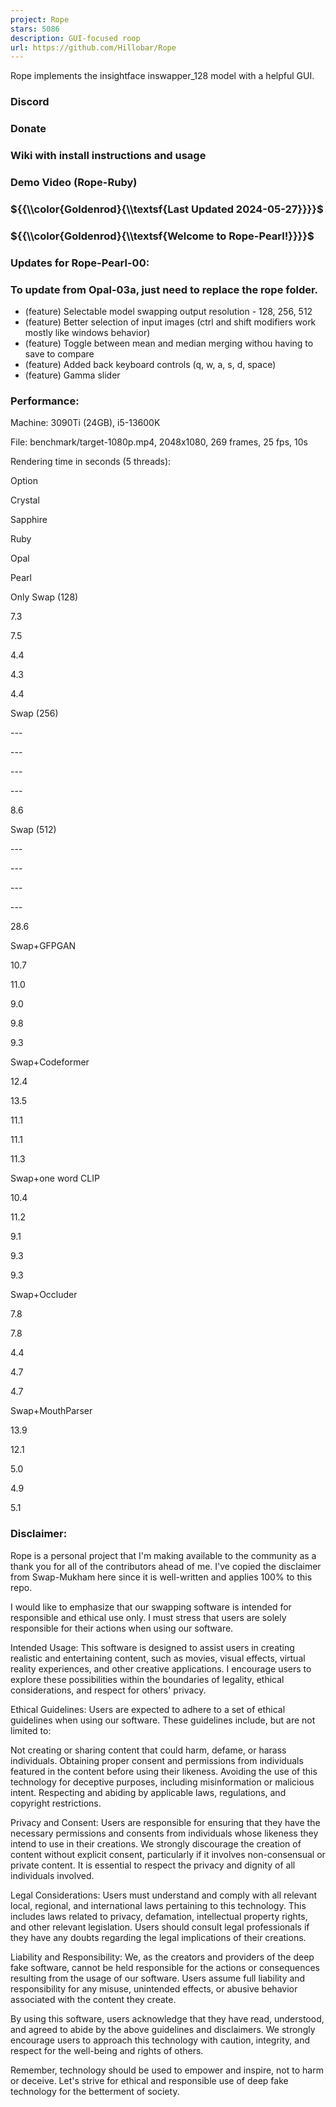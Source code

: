 ```yaml
---
project: Rope
stars: 5086
description: GUI-focused roop
url: https://github.com/Hillobar/Rope
---
```


Rope implements the insightface inswapper\_128 model with a helpful GUI.

### Discord

### Donate

### Wiki with install instructions and usage

### Demo Video (Rope-Ruby)

### ${{\\color{Goldenrod}{\\textsf{Last Updated 2024-05-27}}}}$

### ${{\\color{Goldenrod}{\\textsf{Welcome to Rope-Pearl!}}}}$

### Updates for Rope-Pearl-00:

### To update from Opal-03a, just need to replace the rope folder.

-   (feature) Selectable model swapping output resolution - 128, 256, 512
-   (feature) Better selection of input images (ctrl and shift modifiers work mostly like windows behavior)
-   (feature) Toggle between mean and median merging withou having to save to compare
-   (feature) Added back keyboard controls (q, w, a, s, d, space)
-   (feature) Gamma slider

### Performance:

Machine: 3090Ti (24GB), i5-13600K

File: benchmark/target-1080p.mp4, 2048x1080, 269 frames, 25 fps, 10s

Rendering time in seconds (5 threads):

Option

Crystal

Sapphire

Ruby

Opal

Pearl

Only Swap (128)

7.3

7.5

4.4

4.3

4.4

Swap (256)

\---

\---

\---

\---

8.6

Swap (512)

\---

\---

\---

\---

28.6

Swap+GFPGAN

10.7

11.0

9.0

9.8

9.3

Swap+Codeformer

12.4

13.5

11.1

11.1

11.3

Swap+one word CLIP

10.4

11.2

9.1

9.3

9.3

Swap+Occluder

7.8

7.8

4.4

4.7

4.7

Swap+MouthParser

13.9

12.1

5.0

4.9

5.1

### Disclaimer:

Rope is a personal project that I'm making available to the community as a thank you for all of the contributors ahead of me. I've copied the disclaimer from Swap-Mukham here since it is well-written and applies 100% to this repo.

I would like to emphasize that our swapping software is intended for responsible and ethical use only. I must stress that users are solely responsible for their actions when using our software.

Intended Usage: This software is designed to assist users in creating realistic and entertaining content, such as movies, visual effects, virtual reality experiences, and other creative applications. I encourage users to explore these possibilities within the boundaries of legality, ethical considerations, and respect for others' privacy.

Ethical Guidelines: Users are expected to adhere to a set of ethical guidelines when using our software. These guidelines include, but are not limited to:

Not creating or sharing content that could harm, defame, or harass individuals. Obtaining proper consent and permissions from individuals featured in the content before using their likeness. Avoiding the use of this technology for deceptive purposes, including misinformation or malicious intent. Respecting and abiding by applicable laws, regulations, and copyright restrictions.

Privacy and Consent: Users are responsible for ensuring that they have the necessary permissions and consents from individuals whose likeness they intend to use in their creations. We strongly discourage the creation of content without explicit consent, particularly if it involves non-consensual or private content. It is essential to respect the privacy and dignity of all individuals involved.

Legal Considerations: Users must understand and comply with all relevant local, regional, and international laws pertaining to this technology. This includes laws related to privacy, defamation, intellectual property rights, and other relevant legislation. Users should consult legal professionals if they have any doubts regarding the legal implications of their creations.

Liability and Responsibility: We, as the creators and providers of the deep fake software, cannot be held responsible for the actions or consequences resulting from the usage of our software. Users assume full liability and responsibility for any misuse, unintended effects, or abusive behavior associated with the content they create.

By using this software, users acknowledge that they have read, understood, and agreed to abide by the above guidelines and disclaimers. We strongly encourage users to approach this technology with caution, integrity, and respect for the well-being and rights of others.

Remember, technology should be used to empower and inspire, not to harm or deceive. Let's strive for ethical and responsible use of deep fake technology for the betterment of society.
